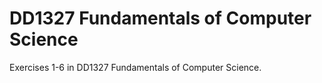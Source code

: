 # DD1327 Fundamentals of Computer Science
Exercises 1-6 in DD1327 Fundamentals of Computer Science.     
